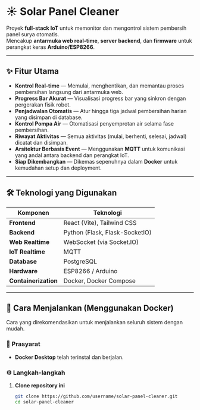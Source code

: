 # ☀️ Solar Panel Cleaner

Proyek **full-stack IoT** untuk memonitor dan mengontrol sistem pembersih panel surya otomatis.  
Mencakup **antarmuka web real-time**, **server backend**, dan **firmware** untuk perangkat keras **Arduino/ESP8266**.

---

## ✨ Fitur Utama

- **Kontrol Real-time** — Memulai, menghentikan, dan memantau proses pembersihan langsung dari antarmuka web.
- **Progress Bar Akurat** — Visualisasi progress bar yang sinkron dengan pergerakan fisik robot.
- **Penjadwalan Otomatis** — Atur hingga tiga jadwal pembersihan harian yang disimpan di database.
- **Kontrol Pompa Air** — Otomatisasi penyemprotan air selama fase pembersihan.
- **Riwayat Aktivitas** — Semua aktivitas (mulai, berhenti, selesai, jadwal) dicatat dan disimpan.
- **Arsitektur Berbasis Event** — Menggunakan **MQTT** untuk komunikasi yang andal antara backend dan perangkat IoT.
- **Siap Dikembangkan** — Dikemas sepenuhnya dalam **Docker** untuk kemudahan setup dan deployment.

---

## 🛠️ Teknologi yang Digunakan

| Komponen | Teknologi |
|-----------|------------|
| **Frontend** | React (Vite), Tailwind CSS |
| **Backend** | Python (Flask, Flask-SocketIO) |
| **Web Realtime** | WebSocket (via Socket.IO) |
| **IoT Realtime** | MQTT |
| **Database** | PostgreSQL |
| **Hardware** | ESP8266 / Arduino |
| **Containerization** | Docker, Docker Compose |

---

## 🚀 Cara Menjalankan (Menggunakan Docker)

Cara yang direkomendasikan untuk menjalankan seluruh sistem dengan mudah.

### 🧩 Prasyarat
- **Docker Desktop** telah terinstal dan berjalan.

### ⚙️ Langkah-langkah

1. **Clone repository ini**
   ```bash
   git clone https://github.com/username/solar-panel-cleaner.git
   cd solar-panel-cleaner


